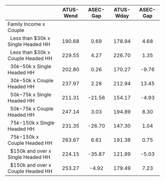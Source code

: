 
|                      |    ATUS-Wend |     ASEC-Gap |    ATUS-Wday |     ASEC-Gap |
| -------------------- | :----------: | :----------: | :----------: | :----------: |
| Family Income x Couple |              |              |              |              |
| &nbsp;&nbsp;Less than $30k x Single Headed HH |       190.68 |         0.69 |       178.94 |         4.68 |
| &nbsp;&nbsp;Less than $30k x Couple Headed HH |       229.55 |         4.27 |       226.70 |         1.35 |
| &nbsp;&nbsp;$30k-$50k x Single Headed HH |       202.80 |         0.26 |       170.27 |        -9.76 |
| &nbsp;&nbsp;$30k-$50k x Couple Headed HH |       237.97 |         2.28 |       212.94 |        13.45 |
| &nbsp;&nbsp;$50k-$75k x Single Headed HH |       211.31 |       -21.56 |       154.17 |        -4.93 |
| &nbsp;&nbsp;$50k-$75k x Couple Headed HH |       247.14 |         3.03 |       194.89 |         8.30 |
| &nbsp;&nbsp;$75k-$150k x Single Headed HH |       231.35 |       -26.70 |       147.30 |         1.04 |
| &nbsp;&nbsp;$75k-$150k x Couple Headed HH |       263.67 |         6.61 |       191.38 |         0.75 |
| &nbsp;&nbsp;$150k and over x Single Headed HH |       224.15 |       -35.87 |       121.99 |        -5.03 |
| &nbsp;&nbsp;$150k and over x Couple Headed HH |       253.27 |        -4.92 |       179.49 |         7.23 |

